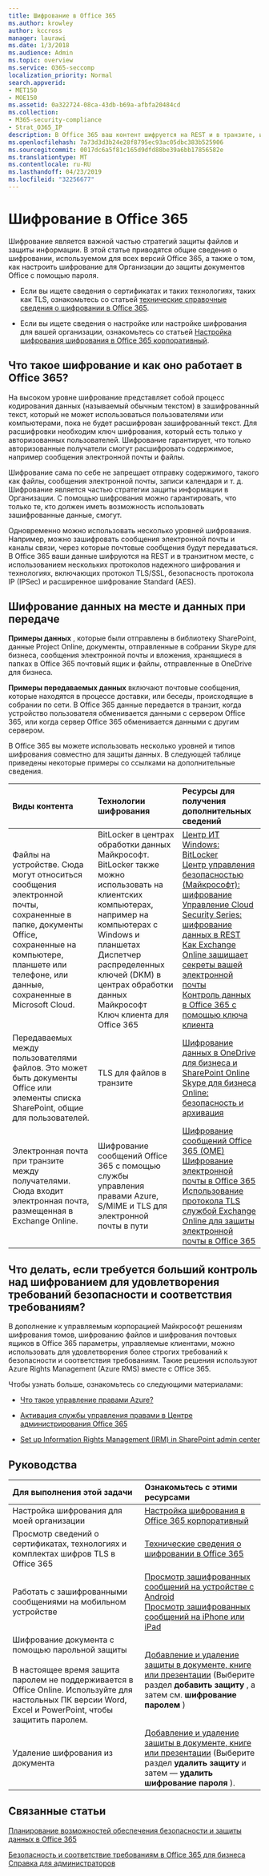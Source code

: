 ```yaml
---
title: Шифрование в Office 365
ms.author: krowley
author: kccross
manager: laurawi
ms.date: 1/3/2018
ms.audience: Admin
ms.topic: overview
ms.service: O365-seccomp
localization_priority: Normal
search.appverid:
- MET150
- MOE150
ms.assetid: 0a322724-08ca-43db-b69a-afbfa20484cd
ms.collection:
- M365-security-compliance
- Strat_O365_IP
description: В Office 365 ваш контент шифруется на REST и в транзите, используя наиболее надежные возможности шифрования, протоколы и технологии. Общие сведения о шифровании в Office 365.
ms.openlocfilehash: 7a73d3d3b24e28f8795ec93ac05dbc383b525906
ms.sourcegitcommit: 0017dc6a5f81c165d9dfd88be39a6bb17856582e
ms.translationtype: MT
ms.contentlocale: ru-RU
ms.lasthandoff: 04/23/2019
ms.locfileid: "32256677"
---
```

# <a name="encryption-in-office-365"></a>Шифрование в Office 365

Шифрование является важной частью стратегий защиты файлов и защиты информации. В этой статье приводятся общие сведения о шифровании, используемом для всех версий Office 365, а также о том, как настроить шифрование для Организации до защиты документов Office с помощью пароля.
  
- Если вы ищете сведения о сертификатах и таких технологиях, таких как TLS, ознакомьтесь со статьей [технические справочные сведения о шифровании в Office 365](technical-reference-details-about-encryption.md).

- Если вы ищете сведения о настройке или настройке шифрования для вашей организации, ознакомьтесь со статьей [Настройка шифрования шифрования в Office 365 корпоративный](set-up-encryption.md).

## <a name="what-is-encryption-and-how-does-it-work-in-office-365"></a>Что такое шифрование и как оно работает в Office 365?

На высоком уровне шифрование представляет собой процесс кодирования данных (называемый обычным текстом) в зашифрованный текст, который не может использоваться пользователями или компьютерами, пока не будет расшифрован зашифрованный текст. Для расшифровки необходим ключ шифрования, который есть только у авторизованных пользователей. Шифрование гарантирует, что только авторизованные получатели смогут расшифровать содержимое, например сообщения электронной почты и файлы.
  
Шифрование сама по себе не запрещает отправку содержимого, такого как файлы, сообщения электронной почты, записи календаря и т. д. Шифрование является частью стратегии защиты информации в Организации. С помощью шифрования можно гарантировать, что только те, кто должен иметь возможность использовать зашифрованные данные, смогут.
  
Одновременно можно использовать несколько уровней шифрования. Например, можно зашифровать сообщения электронной почты и каналы связи, через которые почтовые сообщения будут передаваться. В Office 365 ваши данные шифруются на REST и в транзитном месте, с использованием нескольких протоколов надежного шифрования и технологиях, включающих протокол TLS/SSL, безопасность протокола IP (IPSec) и расширенное шифрование Standard (AES).
  
## <a name="encryption-for-data-at-rest-and-data-in-transit"></a>Шифрование данных на месте и данных при передаче

 **Примеры данных** , которые были отправлены в библиотеку SharePoint, данные Project Online, документы, отправленные в собрании Skype для бизнеса, сообщения электронной почты и вложения, хранящиеся в папках в Office 365 почтовый ящик и файлы, отправленные в OneDrive для бизнеса. 
  
 **Примеры передаваемых данных** включают почтовые сообщения, которые находятся в процессе доставки, или беседы, происходящие в собрании по сети. В Office 365 данные передается в транзит, когда устройство пользователя обменивается данными с сервером Office 365, или когда сервер Office 365 обменивается данными с другим сервером. 
  
В Office 365 вы можете использовать несколько уровней и типов шифрования совместно для защиты данных. В следующей таблице приведены некоторые примеры со ссылками на дополнительные сведения.
  
|**Виды контента**|**Технологии шифрования**|**Ресурсы для получения дополнительных сведений**|
|:-----|:-----|:-----|
|Файлы на устройстве. Сюда могут относиться сообщения электронной почты, сохраненные в папке, документы Office, сохраненные на компьютере, планшете или телефоне, или данные, сохраненные в Microsoft Cloud.  <br/> |BitLocker в центрах обработки данных Майкрософт. BitLocker также можно использовать на клиентских компьютерах, например на компьютерах с Windows и планшетах  <br/> Диспетчер распределенных ключей (DKM) в центрах обработки данных Майкрософт  <br/> Ключ клиента для Office 365  <br/> |[Центр ИТ Windows: BitLocker](https://docs.microsoft.com/windows/device-security/bitlocker/bitlocker-overview) <br/> [Центр управления безопасностью (Майкрософт): шифрование](https://www.microsoft.com/en-us/TrustCenter/Security/Encryption) <br/> [Управление Cloud Security Series: шифрование данных в REST](https://blogs.microsoft.com/microsoftsecure/2015/09/10/cloud-security-controls-series-encrypting-data-at-rest) <br/> [Как Exchange Online защищает секреты вашей электронной почты](exchange-online-secures-email-secrets.md) <br/> [Контроль данных в Office 365 с помощью ключа клиента](controlling-your-data-using-customer-key.md) <br/> |
|Передаваемых между пользователями файлов. Это может быть документы Office или элементы списка SharePoint, общие для пользователей.  <br/> |TLS для файлов в транзите  <br/> |[Шифрование данных в OneDrive для бизнеса и SharePoint Online](data-encryption-in-odb-and-spo.md) <br/> [Skype для бизнеса Online: безопасность и архивация](https://technet.microsoft.com/library/skype-for-business-online-security-and-archiving.aspx) <br/> |
|Электронная почта при транзите между получателями. Сюда входит электронная почта, размещенная в Exchange Online.  <br/> |Шифрование сообщений Office 365 с помощью службы управления правами Azure, S/MIME и TLS для электронной почты в пути  <br/> |[Шифрование сообщений Office 365 (OME)](ome.md) <br/> [Шифрование электронной почты в Office 365](email-encryption.md) <br/> [Использование протокола TLS службой Exchange Online для защиты электронной почты в Office 365](exchange-online-uses-tls-to-secure-email-connections.md) <br/> |

## <a name="what-if-i-need-more-control-over-encryption-to-meet-security-and-compliance-requirements"></a>Что делать, если требуется больший контроль над шифрованием для удовлетворения требований безопасности и соответствия требованиям?

В дополнение к управляемым корпорацией Майкрософт решениям шифрования томов, шифрованию файлов и шифрования почтовых ящиков в Office 365 параметры, управляемые клиентами, можно использовать для удовлетворения более строгих требований к безопасности и соответствия требованиям. Такие решения используют Azure Rights Management (Azure RMS) вместе с Office 365.
  
Чтобы узнать больше, ознакомьтесь со следующими материалами:
  
- [Что такое управление правами Azure?](https://docs.microsoft.com/information-protection/understand-explore/what-is-azure-rms)

- [Активация службы управления правами в Центре администрирования Office 365](https://support.office.com/article/5b6d3ac7-b1ac-428e-b03e-50e882f85a6e)

- [Set up Information Rights Management (IRM) in SharePoint admin center](set-up-irm-in-sp-admin-center.md)

## <a name="how-do-i"></a>Руководства

|**Для выполнения этой задачи**|**Ознакомьтесь с этими ресурсами**|
|:-----|:-----|
|Настройка шифрования для моей организации  <br/> |[Настройка шифрования в Office 365 корпоративный](set-up-encryption.md) <br/> |
|Просмотр сведений о сертификатах, технологиях и комплектах шифров TLS в Office 365  <br/> |[Технические сведения о шифровании в Office 365](technical-reference-details-about-encryption.md) <br/> |
|Работать с зашифрованными сообщениями на мобильном устройстве  <br/> |[Просмотр зашифрованных сообщений на устройстве с Android](https://support.office.com/article/83d60f17-2305-407a-a762-7d518401fdeb) <br/> [Просмотр зашифрованных сообщений на iPhone или iPad](https://support.office.com/article/4d631321-0d26-4bcc-a483-d294dd0b1caf) <br/> |
|Шифрование документа с помощью парольной защиты  <br/><br/>  В настоящее время защита паролем не поддерживается в Office Online. Используйте для настольных ПК версии Word, Excel и PowerPoint, чтобы защитить паролем.           |[Добавление и удаление защиты в документе, книге или презентации](https://support.office.com/article/05084cc3-300d-4c1a-8416-38d3e37d6826) (Выберите раздел **добавить защиту** , а затем см. **шифрование паролем** )  <br/> |
|Удаление шифрования из документа  <br/> |[Добавление и удаление защиты в документе, книге или презентации](https://support.office.com/article/05084cc3-300d-4c1a-8416-38d3e37d6826) (Выберите раздел **удалить защиту** и затем — **удалить шифрование пароля** ).  <br/> |

## <a name="related-topics"></a>Связанные статьи

[Планирование возможностей обеспечения безопасности и защиты данных в Office 365](https://support.office.com/article/3d4ac4a1-3920-4ff9-918f-011f3ce60408)
  
[Безопасность и соответствие требованиям в Office 365 для бизнеса Справка для администраторов](https://support.office.com/article/7fe448f7-49bd-4d3e-919d-0a6d1cf675bb)
  

